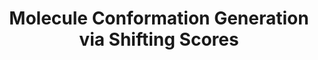 ---
title: "Molecule Conformation Generation via Shifting Scores"
authors: "<strong>Zhou Zihan</strong>, Ruiying Liu, Chaolong Ying, Ruimao Zhang, Tianshu Yu<sup>#</sup>"
collection: publications
category: preprint
permalink: /publication/molecule-conformation-generation-via-shifting-scores

excerpt: 'This paper introduces SDDiff, a diffusion-based model for molecular conformation generation that operates on inter-atomic distances to ensure SE(3)-equivariance. Instead of assuming a Gaussian distribution for distance perturbations, SDDiff derives a shifting score function based on molecular thermodynamics, modeling how inter-atomic distance changes transition from a Gaussian to a Maxwell-Boltzmann distribution under increasing noise. This formulation provides a more physically grounded way to reverse the diffusion process, ensuring more feasible molecular geometries.'

venue: 'arxiv'
paperurl: 'https://arxiv.org/pdf/2309.09985'
---